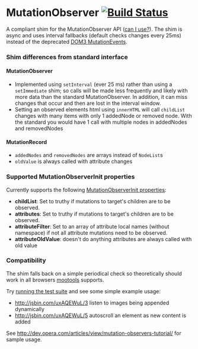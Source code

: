 MutationObserver [![Build Status](https://travis-ci.org/megawac/MutationObserver.js.png?branch=master)](https://travis-ci.org/megawac/MutationObserver.js)
========================

A compliant shim for the MutationObserver API ([can I use?](http://caniuse.com/mutationobserver)). The shim is async and uses interval fallbacks (default checks changes every 25ms) instead of the deprecated [DOM3 MutationEvents](http://www.w3.org/TR/DOM-Level-3-Events/#events-mutationevents).  

### Shim differences from standard interface

#### MutationObserver

* Implemented using `setInterval` (ever 25 ms) rather than using a `setImmediate` shim; so calls will be made less frequently and likely with more data than the standard MutationObserver. In addition, it can miss changes that occur and then are lost in the interval window.
* Setting an observed elements html using `innerHTML` will call `childList` changes with many items with only 1 addedNode or removed node. With the standard you would have 1 call with multiple nodes in addedNodes and removedNodes

#### MutationRecord

* `addedNodes` and `removedNodes` are arrays instead of `NodeList`s
* `oldValue` is always called with attribute changes

### Supported MutationObserverInit properties

Currently supports the following [MutationObserverInit properties](https://developer.mozilla.org/en/docs/Web/API/MutationObserver#MutationObserverInit):

* **childList**: Set to truthy if mutations to target's children are to be observed.
* **attributes**: Set to truthy if mutations to target's children are to be observed.
* **attributeFilter**: Set to an array of attribute local names (without namespace) if not all attribute mutations need to be observed.
* **attributeOldValue**: doesn't do anything attributes are always called with old value


### Compatibility

The shim falls back on a simple periodical check so theoretically should work in all browsers [mootools](http://mootools.net/) supports. 

Try [running the test suite](https://rawgithub.com/megawac/MutationObserver.js/master/test/index.html) and see some simple example usage:

* http://jsbin.com/uxAQEWuL/3 listen to images being appended dynamically
* http://jsbin.com/uxAQEWuL/5 autoscroll an element as new content is added

See http://dev.opera.com/articles/view/mutation-observers-tutorial/ for sample usage.